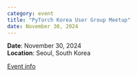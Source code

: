 ```yaml
---
category: event
title: "PyTorch Korea User Group Meetup"
date: November 30, 2024
---
```


**Date**: November 30, 2024  
**Location**: Seoul, South Korea

[Event info](https://festa.io/events/6409)